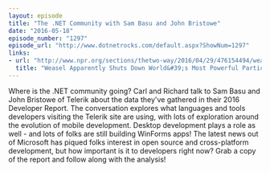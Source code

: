 ```yaml
---
layout: episode
title: "The .NET Community with Sam Basu and John Bristowe"
date: "2016-05-18"
episode_number: "1297"
episode_url: "http://www.dotnetrocks.com/default.aspx?ShowNum=1297"
links:
- url: "http://www.npr.org/sections/thetwo-way/2016/04/29/476154494/weasel-shuts-down-world-s-most-powerful-particle-collider"
  title: "Weasel Apparently Shuts Down World&#39;s Most Powerful Particle Collider : The Two-Way : NPR"
---
```


Where is the .NET community going? Carl and Richard talk to Sam Basu and John Bristowe of Telerik about the data they've gathered in their 2016 Developer Report. The conversation explores what languages and tools developers visiting the Telerik site are using, with lots of exploration around the evolution of mobile development. Desktop development plays a role as well - and lots of folks are still building WinForms apps! The latest news out of Microsoft has piqued folks interest in open source and cross-platform development, but how important is it to developers right now? Grab a copy of the report and follow along with the analysis!
